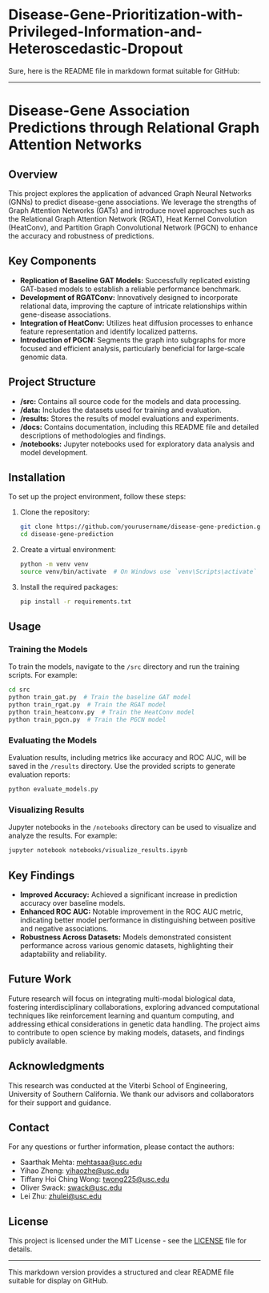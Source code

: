 # Disease-Gene-Prioritization-with-Privileged-Information-and-Heteroscedastic-Dropout
Sure, here is the README file in markdown format suitable for GitHub:

---

# Disease-Gene Association Predictions through Relational Graph Attention Networks

## Overview

This project explores the application of advanced Graph Neural Networks (GNNs) to predict disease-gene associations. We leverage the strengths of Graph Attention Networks (GATs) and introduce novel approaches such as the Relational Graph Attention Network (RGAT), Heat Kernel Convolution (HeatConv), and Partition Graph Convolutional Network (PGCN) to enhance the accuracy and robustness of predictions.

## Key Components

- **Replication of Baseline GAT Models:** Successfully replicated existing GAT-based models to establish a reliable performance benchmark.
- **Development of RGATConv:** Innovatively designed to incorporate relational data, improving the capture of intricate relationships within gene-disease associations.
- **Integration of HeatConv:** Utilizes heat diffusion processes to enhance feature representation and identify localized patterns.
- **Introduction of PGCN:** Segments the graph into subgraphs for more focused and efficient analysis, particularly beneficial for large-scale genomic data.

## Project Structure

- **/src:** Contains all source code for the models and data processing.
- **/data:** Includes the datasets used for training and evaluation.
- **/results:** Stores the results of model evaluations and experiments.
- **/docs:** Contains documentation, including this README file and detailed descriptions of methodologies and findings.
- **/notebooks:** Jupyter notebooks used for exploratory data analysis and model development.

## Installation

To set up the project environment, follow these steps:

1. Clone the repository:
   ```bash
   git clone https://github.com/yourusername/disease-gene-prediction.git
   cd disease-gene-prediction
   ```

2. Create a virtual environment:
   ```bash
   python -m venv venv
   source venv/bin/activate  # On Windows use `venv\Scripts\activate`
   ```

3. Install the required packages:
   ```bash
   pip install -r requirements.txt
   ```

## Usage

### Training the Models

To train the models, navigate to the `/src` directory and run the training scripts. For example:

```bash
cd src
python train_gat.py  # Train the baseline GAT model
python train_rgat.py  # Train the RGAT model
python train_heatconv.py  # Train the HeatConv model
python train_pgcn.py  # Train the PGCN model
```

### Evaluating the Models

Evaluation results, including metrics like accuracy and ROC AUC, will be saved in the `/results` directory. Use the provided scripts to generate evaluation reports:

```bash
python evaluate_models.py
```

### Visualizing Results

Jupyter notebooks in the `/notebooks` directory can be used to visualize and analyze the results. For example:

```bash
jupyter notebook notebooks/visualize_results.ipynb
```

## Key Findings

- **Improved Accuracy:** Achieved a significant increase in prediction accuracy over baseline models.
- **Enhanced ROC AUC:** Notable improvement in the ROC AUC metric, indicating better model performance in distinguishing between positive and negative associations.
- **Robustness Across Datasets:** Models demonstrated consistent performance across various genomic datasets, highlighting their adaptability and reliability.

## Future Work

Future research will focus on integrating multi-modal biological data, fostering interdisciplinary collaborations, exploring advanced computational techniques like reinforcement learning and quantum computing, and addressing ethical considerations in genetic data handling. The project aims to contribute to open science by making models, datasets, and findings publicly available.

## Acknowledgments

This research was conducted at the Viterbi School of Engineering, University of Southern California. We thank our advisors and collaborators for their support and guidance.

## Contact

For any questions or further information, please contact the authors:
- Saarthak Mehta: [mehtasaa@usc.edu](mailto:mehtasaa@usc.edu)
- Yihao Zheng: [yihaozhe@usc.edu](mailto:yihaozhe@usc.edu)
- Tiffany Hoi Ching Wong: [twong225@usc.edu](mailto:twong225@usc.edu)
- Oliver Swack: [swack@usc.edu](mailto:swack@usc.edu)
- Lei Zhu: [zhulei@usc.edu](mailto:zhulei@usc.edu)

## License

This project is licensed under the MIT License - see the [LICENSE](LICENSE) file for details.

---

This markdown version provides a structured and clear README file suitable for display on GitHub.
